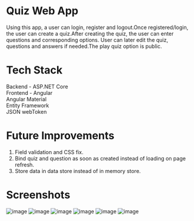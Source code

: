 # Quiz Web App
Using this app, a user can login, register and logout.Once registered/login, the user can create a quiz.After creating the quiz, the user can enter questions and corresponding options.
User can later edit the quiz, questions and answers if needed.The play quiz option is public.

# Tech Stack
Backend - ASP.NET Core  
Frontend - Angular  
Angular Material  
Entity Framework   
JSON webToken

# Future Improvements
1. Field validation and CSS fix.
2. Bind quiz and question as soon as created instead of loading on page refresh.
3. Store data in data store instead of in memory store.

# Screenshots
![image](https://user-images.githubusercontent.com/88626686/130759940-31f227ab-d8a3-415b-ab43-af7f52c1def9.png)
![image](https://user-images.githubusercontent.com/88626686/130752978-55193a00-902f-44c2-9f5a-448fecccc911.png)
![image](https://user-images.githubusercontent.com/88626686/130753090-d5ed3a5a-d776-4c2e-a838-57f4370bc3b2.png)
![image](https://user-images.githubusercontent.com/88626686/130753312-01dc0e3c-8b7a-41ba-8c41-492208c57e09.png)
![image](https://user-images.githubusercontent.com/88626686/130753477-3877e8fd-c294-4518-a803-0296168275f7.png)
![image](https://user-images.githubusercontent.com/88626686/130753652-c6e3f179-16b2-4345-9c0d-042fa0c82e07.png)

